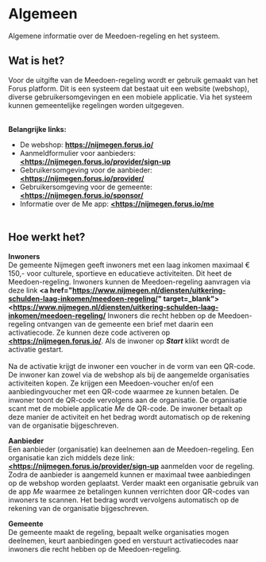 # Algemeen

Algemene informatie over de Meedoen-regeling en het systeem.
&nbsp;

## Wat is het?
Voor de uitgifte van de Meedoen-regeling wordt er gebruik gemaakt van het Forus platform. Dit is een systeem dat bestaat uit een website (webshop), diverse gebruikersomgevingen en een mobiele applicatie. Via het systeem kunnen gemeentelijke regelingen worden uitgegeven.
<br />&nbsp;

**Belangrijke links:**
- De webshop: **<a href="https://nijmegen.forus.io/" target="_blank">https://nijmegen.forus.io/</a>**
- Aanmeldformulier voor aanbieders: **<a href="https://nijmegen.forus.io/provider/sign-up" target="_blank"><https://nijmegen.forus.io/provider/sign-up</a>**
- Gebruikersomgeving voor de aanbieder: **<a href="https://nijmegen.forus.io/provider/" target="_blank"><https://nijmegen.forus.io/provider/</a>**
- Gebruikersomgeving voor de gemeente: **<a href="https://nijmegen.forus.io/sponsor/" target="_blank"><https://nijmegen.forus.io/sponsor/</a>**
- Informatie over de Me app: **<a href="https://nijmegen.forus.io/me" target="_blank"><https://nijmegen.forus.io/me</a>**
<br />&nbsp;

## Hoe werkt het?
**Inwoners** <br />
De gemeente Nijmegen geeft inwoners met een laag inkomen maximaal € 150,- voor culturele, sportieve en educatieve activiteiten. Dit heet de Meedoen-regeling. Inwoners kunnen de Meedoen-regeling aanvragen via deze link **<a href="https://www.nijmegen.nl/diensten/uitkering-schulden-laag-inkomen/meedoen-regeling/" target=_blank"><https://www.nijmegen.nl/diensten/uitkering-schulden-laag-inkomen/meedoen-regeling/</a>** Inwoners die recht hebben op de Meedoen-regeling ontvangen van de gemeente een brief met daarin een activatiecode. Ze kunnen deze code activeren op **<a href="https://nijmegen.forus.io/" target="_blank"><https://nijmegen.forus.io/</a>**. Als de inwoner op **_Start_** klikt wordt de activatie gestart.
<br /><br />
Na de activatie krijgt de inwoner een voucher in de vorm van een QR-code. De inwoner kan zowel via de webshop als bij de aangemelde organisaties activiteiten kopen. Ze krijgen een Meedoen-voucher en/of een aanbiedingvoucher met een QR-code waarmee ze kunnen betalen. De inwoner toont de QR-code vervolgens aan de organisatie. De organisatie scant met de mobiele applicatie _Me_ de QR-code. De inwoner betaalt op deze manier de activiteit en het bedrag wordt automatisch op de rekening van de organisatie bijgeschreven.
&nbsp;

**Aanbieder** <br />
Een aanbieder (organisatie) kan deelnemen aan de Meedoen-regeling. Een organisatie kan zich middels deze link:
**<a href="https://nijmegen.forus.io/provider/sign-up" target="_blank"><https://nijmegen.forus.io/provider/sign-up</a>** aanmelden voor de regeling. Zodra de aanbieder is aangemeld kunnen er maximaal twee aanbiedingen op de webshop worden geplaatst. Verder maakt een organisatie gebruik van de app _Me_ waarmee ze betalingen kunnen verrichten door QR-codes van inwoners te scannen. Het bedrag wordt vervolgens automatisch op de rekening van de organisatie bijgeschreven.
&nbsp;

**Gemeente** <br />
De gemeente maakt de regeling, bepaalt welke organisaties mogen deelnemen, keurt aanbiedingen goed en verstuurt activatiecodes naar inwoners die recht hebben op de Meedoen-regeling.
&nbsp;
